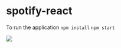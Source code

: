 # spotify-react

To run the application
`npm install`
`npm start`

![](https://github.com/AzarguNazari/spotify-react/blob/master/documentation/images/ui.png?raw=true)
